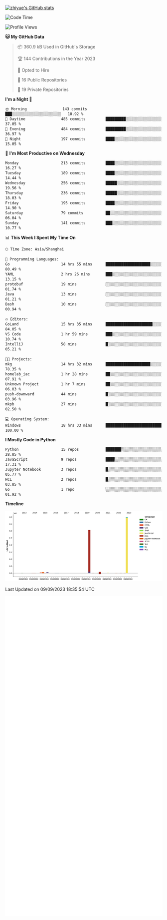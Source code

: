 
[![zhiyue's GitHub stats](https://github-readme-stats.vercel.app/api?username=zhiyue)](https://github.com/anuraghazra/github-readme-stats&&show_icons=true)

<!--START_SECTION:waka-->
![Code Time](http://img.shields.io/badge/Code%20Time-1%2C572%20hrs%2038%20mins-blue)

![Profile Views](http://img.shields.io/badge/Profile%20Views-2-blue)

**🐱 My GitHub Data** 

> 📦 360.9 kB Used in GitHub's Storage 
 > 
> 🏆 144 Contributions in the Year 2023
 > 
> 💼 Opted to Hire
 > 
> 📜 16 Public Repositories 
 > 
> 🔑 19 Private Repositories 
 > 
**I'm a Night 🦉** 

```text
🌞 Morning                143 commits         ███░░░░░░░░░░░░░░░░░░░░░░   10.92 % 
🌆 Daytime                485 commits         █████████░░░░░░░░░░░░░░░░   37.05 % 
🌃 Evening                484 commits         █████████░░░░░░░░░░░░░░░░   36.97 % 
🌙 Night                  197 commits         ████░░░░░░░░░░░░░░░░░░░░░   15.05 % 
```
📅 **I'm Most Productive on Wednesday** 

```text
Monday                   213 commits         ████░░░░░░░░░░░░░░░░░░░░░   16.27 % 
Tuesday                  189 commits         ████░░░░░░░░░░░░░░░░░░░░░   14.44 % 
Wednesday                256 commits         █████░░░░░░░░░░░░░░░░░░░░   19.56 % 
Thursday                 236 commits         █████░░░░░░░░░░░░░░░░░░░░   18.03 % 
Friday                   195 commits         ████░░░░░░░░░░░░░░░░░░░░░   14.90 % 
Saturday                 79 commits          ██░░░░░░░░░░░░░░░░░░░░░░░   06.04 % 
Sunday                   141 commits         ███░░░░░░░░░░░░░░░░░░░░░░   10.77 % 
```


📊 **This Week I Spent My Time On** 

```text
🕑︎ Time Zone: Asia/Shanghai

💬 Programming Languages: 
Go                       14 hrs 55 mins      ████████████████████░░░░░   80.49 % 
YAML                     2 hrs 26 mins       ███░░░░░░░░░░░░░░░░░░░░░░   13.15 % 
protobuf                 19 mins             ░░░░░░░░░░░░░░░░░░░░░░░░░   01.74 % 
Java                     13 mins             ░░░░░░░░░░░░░░░░░░░░░░░░░   01.21 % 
Bash                     10 mins             ░░░░░░░░░░░░░░░░░░░░░░░░░   00.94 % 

🔥 Editors: 
GoLand                   15 hrs 35 mins      █████████████████████░░░░   84.05 % 
VS Code                  1 hr 59 mins        ███░░░░░░░░░░░░░░░░░░░░░░   10.74 % 
IntelliJ                 58 mins             █░░░░░░░░░░░░░░░░░░░░░░░░   05.21 % 

🐱‍💻 Projects: 
mkg                      14 hrs 32 mins      ████████████████████░░░░░   78.35 % 
homelab_iac              1 hr 28 mins        ██░░░░░░░░░░░░░░░░░░░░░░░   07.91 % 
Unknown Project          1 hr 7 mins         ██░░░░░░░░░░░░░░░░░░░░░░░   06.03 % 
push-downward            44 mins             █░░░░░░░░░░░░░░░░░░░░░░░░   03.96 % 
mkpb                     27 mins             █░░░░░░░░░░░░░░░░░░░░░░░░   02.50 % 

💻 Operating System: 
Windows                  18 hrs 33 mins      █████████████████████████   100.00 % 
```

**I Mostly Code in Python** 

```text
Python                   15 repos            ███████░░░░░░░░░░░░░░░░░░   28.85 % 
JavaScript               9 repos             ████░░░░░░░░░░░░░░░░░░░░░   17.31 % 
Jupyter Notebook         3 repos             █░░░░░░░░░░░░░░░░░░░░░░░░   05.77 % 
HCL                      2 repos             █░░░░░░░░░░░░░░░░░░░░░░░░   03.85 % 
Go                       1 repo              ░░░░░░░░░░░░░░░░░░░░░░░░░   01.92 % 
```



**Timeline**

![Lines of Code chart](https://raw.githubusercontent.com/zhiyue/zhiyue/main/assets/bar_graph.png)


 Last Updated on 09/09/2023 18:35:54 UTC
<!--END_SECTION:waka-->

<!-- [![Top Langs](https://github-readme-stats.vercel.app/api/top-langs/?username=zhiyue)](https://github.com/anuraghazra/github-readme-stats) -->

![](./github-metrics.svg)

